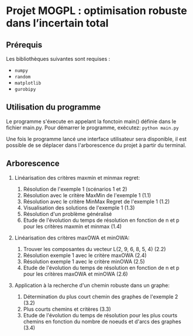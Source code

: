# Projet MOGPL : optimisation robuste dans l’incertain total

## Prérequis
Les bibliothèques suivantes sont requises :
- `numpy`
- `random`
- `matplotlib`
- `gurobipy`

## Utilisation du programme 
Le programme s'éxecute en appelant la fonctoin main() définie dans le fichier main.py. Pour démarrer le programme, exécutez:
`python main.py`

Une fois le programme lancé une interface utilisateur sera disponible, il est possible de se déplacer dans l'arborescence du projet à partir du terminal.

## Arborescence

1. Linéarisation des critères maxmin et minmax regret:
    1. Résolution de l'exemple 1 (scénarios 1 et 2)
    2. Résolution avec le critère MaxMin de l'exemple 1 (1.1)
    3. Résolution avec le critère MinMax Regret de l'exemple 1 (1.2)
    4. Visualisation des solutions de l'exemple 1 (1.3)
    5. Résolution d'un problème généralisé
    6. Etude de l'évolution du temps de résolution en fonction de n et p pour les critères maxmin et minmax (1.4)

2. Linéarisation des critères maxOWA et minOWA:
    1. Trouver les composantes du vecteur L(2, 9, 6, 8, 5, 4) (2.2)
    2. Résolution exemple 1 avec le critère maxOWA (2.4)
    3. Résolution exemple 1 avec le critère minOWA (2.5)
    4. Etude de l'évolution du temps de résolution en fonction de n et p pour les critères maxOWA et minOWA (2.6)

3. Application à la recherche d'un chemin robuste dans un graphe:
    1. Détermination du plus court chemin des graphes de l'exemple 2 (3.2)
    2. Plus courts chemins et critères (3.3)
    3. Etude de l'évolution du temps de résolution pour les plus courts chemins en fonction du nombre de noeuds et d'arcs des graphes (3.4)
               